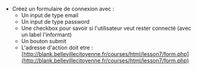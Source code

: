 * Créez un formulaire de connexion avec :
  * Un input de type email
  * Un input de type password
  * Une checkbox pour savoir si l'utilisateur veut rester connecté (avec un label l'informant)
  * Un bouton submit
  * L'adresse d'action doit etre : [http://blank.bellevillecitoyenne.fr/courses/html/lesson7/form.php](http://blank.bellevillecitoyenne.fr/courses/html/lesson7/form.php)

